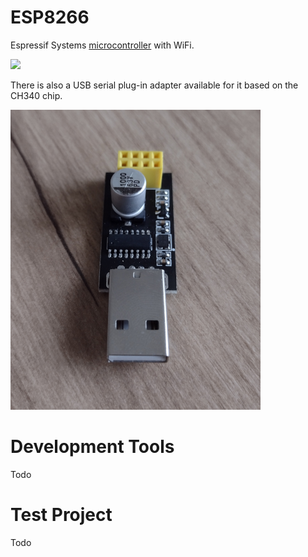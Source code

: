 # ESP8266

Espressif Systems <a href="https://en.wikipedia.org/wiki/ESP8266">microcontroller</a> with WiFi.

<img src="esp8266.png">

There is also a USB serial plug-in adapter available for it based on the CH340 chip.

<img src="esp8266_usbserial.png">

# Development Tools

Todo

# Test Project

Todo
